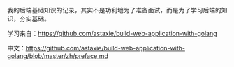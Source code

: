 我的后端基础知识的记录，其实不是功利地为了准备面试，而是为了学习后端的知识，夯实基础。

学习来自：https://github.com/astaxie/build-web-application-with-golang

中文：https://github.com/astaxie/build-web-application-with-golang/blob/master/zh/preface.md
